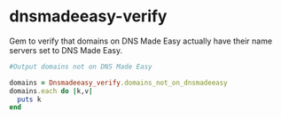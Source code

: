 # dnsmadeeasy-verify

Gem to verify that domains on DNS Made Easy actually have their name servers set to DNS Made Easy.

```ruby
#Output domains not on DNS Made Easy

domains = Dnsmadeeasy_verify.domains_not_on_dnsmadeeasy
domains.each do |k,v|
  puts k
end
```
